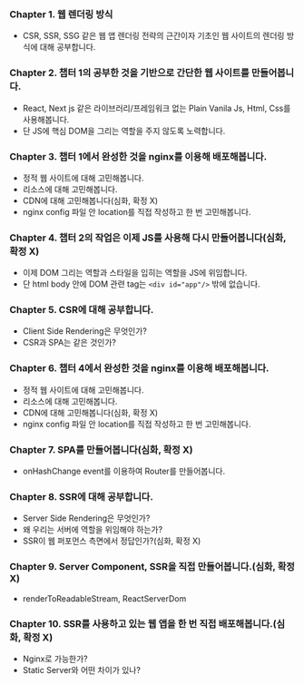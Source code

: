 ### Chapter 1. 웹 렌더링 방식
- CSR, SSR, SSG 같은 웹 앱 렌더링 전략의 근간이자 기초인 웹 사이트의 렌더링 방식에 대해 공부합니다.

 
### Chapter 2. 챕터 1의 공부한 것을 기반으로 간단한 웹 사이트를 만들어봅니다. 
- React, Next js 같은 라이브러리/프레임워크 없는 Plain Vanila Js, Html, Css를 사용해봅니다. 
- 단 JS에 핵심 DOM을 그리는 역할을 주지 않도록 노력합니다.


### Chapter 3. 챕터 1에서 완성한 것을 nginx를 이용해 배포해봅니다.
- 정적 웹 사이트에 대해 고민해봅니다.
- 리소스에 대해 고민해봅니다.
- CDN에 대해 고민해봅니다(심화, 확정 X)
- nginx config 파일 안 location를 직접 작성하고 한 번 고민해봅니다.


### Chapter 4. 챕터 2의 작업은 이제 JS를 사용해 다시 만들어봅니다(심화, 확정 X)
- 이제 DOM 그리는 역할과 스타일을 입히는 역할을 JS에 위임합니다.
- 단 html body 안에 DOM 관련 tag는 `<div id="app"/>` 밖에 없습니다.


### Chapter 5. CSR에 대해 공부합니다.
- Client Side Rendering은 무엇인가?
- CSR과 SPA는 같은 것인가?


### Chapter 6. 챕터 4에서 완성한 것을 nginx를 이용해 배포해봅니다.
- 정적 웹 사이트에 대해 고민해봅니다.
- 리소스에 대해 고민해봅니다.
- CDN에 대해 고민해봅니다(심화, 확정 X)
- nginx config 파일 안 location를 직접 작성하고 한 번 고민해봅니다.


### Chapter 7. SPA를 만들어봅니다(심화, 확정 X)
- onHashChange event를 이용하여 Router를 만들어봅니다.


### Chapter 8. SSR에 대해 공부합니다.
- Server Side Rendering은 무엇인가?
- 왜 우리는 서버에 역할을 위임해야 하는가?
- SSR이 웹 퍼포먼스 측면에서 정답인가?(심화, 확정 X)


### Chapter 9. Server Component, SSR을 직접 만들어봅니다.(심화, 확정 X)
- renderToReadableStream, ReactServerDom 


### Chapter 10. SSR를 사용하고 있는 웹 앱을 한 번 직접 배포해봅니다.(심화, 확정 X)
- Nginx로 가능한가?
- Static Server와 어떤 차이가 있나?
